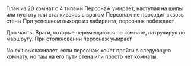 # 
План из 20 комнат с 4 типами
Персонаж умирает, наступая на шипы или пустоту или сталкиваясь с врагом
Персонаж не проходит сквозь стены
При успешном выходе из лабиринта, персонаж побеждает

Доп часть:
Враги, которые перемещаются по комнате, патрулируя по маршруту. При столкновении персонаж умирает

No exit выскакивает, если персонаж хочет пройти в следующую комнату, но там на его пути стена или просто нет комнаты.



